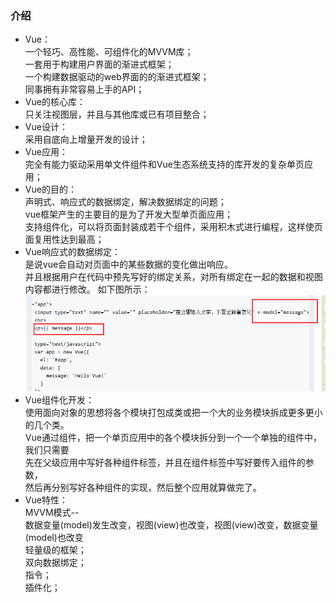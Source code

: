 ### 介绍

* Vue：<br>
    一个轻巧、高性能、可组件化的MVVM库；<br>
    一套用于构建用户界面的渐进式框架；<br>
    一个构建数据驱动的web界面的的渐进式框架；<br>
    同事拥有非常容易上手的API；
* Vue的核心库：<br>
    只关注视图层，并且与其他库或已有项目整合；
* Vue设计：<br>
    采用自底向上增量开发的设计；
* Vue应用：<br>
    完全有能力驱动采用单文件组件和Vue生态系统支持的库开发的复杂单页应用；
* Vue的目的：<br>
    声明式、响应式的数据绑定，解决数据绑定的问题；<br>
    vue框架产生的主要目的是为了开发大型单页面应用；<br>
    支持组件化，可以将页面封装成若干个组件，采用积木式进行编程，这样使页面复用性达到最高；<br>
* Vue响应式的数据绑定： <br>
    是说vue会自动对页面中的某些数据的变化做出响应。<br>并且根据用户在代码中预先写好的绑定关系，对所有绑定在一起的数据和视图内容都进行修改。
    如下图所示：
    ![image](https://github.com/guopingping/Vue/blob/master/img/first.png)
* Vue组件化开发：<br>
    使用面向对象的思想将各个模块打包成类或把一个大的业务模块拆成更多更小的几个类。<br>
    Vue通过组件，把一个单页应用中的各个模块拆分到一个一个单独的组件中，我们只需要<br>先在父级应用中写好各种组件标签，并且在组件标签中写好要传入组件的参数，<br>然后再分别写好各种组件的实现，然后整个应用就算做完了。
* Vue特性：<br>
    MVVM模式--<br>
        数据变量(model)发生改变，视图(view)也改变，视图(view)改变，数据变量(model)也改变<br>
    轻量级的框架；<br>
    双向数据绑定；<br>
    指令；<br>
    插件化；<br>


